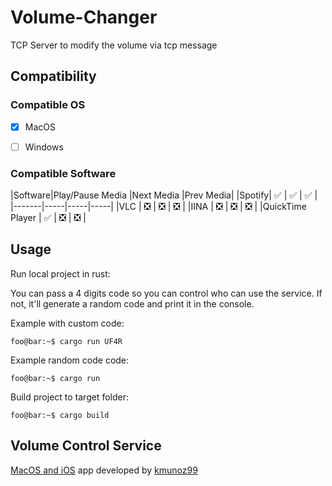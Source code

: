 # Volume-Changer

TCP Server to modify the volume via tcp message

## Compatibility

### Compatible OS

- [x] MacOS
- [ ] Windows


### Compatible Software

|Software|Play/Pause Media |Next Media |Prev Media|
|Spotify| :white_check_mark: | :white_check_mark: | :white_check_mark: |
|-------|-----|-----|-----|
|VLC | :negative_squared_cross_mark: | :negative_squared_cross_mark: | :negative_squared_cross_mark: |
|IINA | :negative_squared_cross_mark: | :negative_squared_cross_mark: | :negative_squared_cross_mark: |
|QuickTime Player | :white_check_mark: | :negative_squared_cross_mark: | :negative_squared_cross_mark: |


## Usage

Run local project in rust:

You can pass a 4 digits code so you can control who can use the service. If not, it'll generate a random code and print it in the console.

Example with custom code:
```console
foo@bar:~$ cargo run UF4R
```

Example random code code:
```console
foo@bar:~$ cargo run
```

Build project to target folder:

```console
foo@bar:~$ cargo build
```

## Volume Control Service

[MacOS and iOS](https://gitlab.verde-loro.com/byteremote/byteremote) app developed by [kmunoz99](https://github.com/kmunoz99)